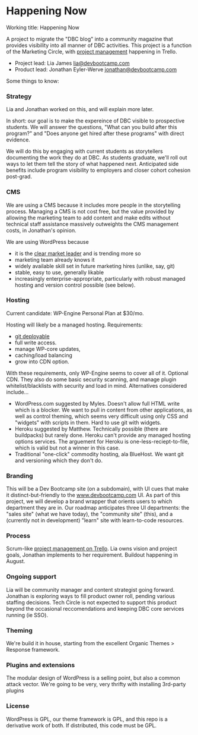 Happening Now
=====================

Working title: Happening Now

A project to migrate the "DBC blog" into a community magazine that provides visibility into all manner of DBC activities. This project is a function of the Marketing Circle, with [project management](https://trello.com/b/dtuVmuNk/publications-team-happening-now) happening in Trello. 

- Project lead: Lia James lia@devbootcamp.com 
- Product lead: Jonathan Eyler-Werve jonathan@devbootcamp.com 

Some things to know: 

### Strategy 

Lia and Jonathan worked on this, and will explain more later. 

In short: our goal is to make the expereince of DBC visible to prospective students. We will answer the questions, "What can you build after this program?" and "Does anyone get hired after these programs" with direct evidence. 

We will do this by engaging with current students as storytellers documenting the work they do at DBC. As students graduate, we'll roll out ways to let them tell the story of what happened next. Anticipated side benefits include program visibility to employers and closer cohort cohesion post-grad. 

### CMS 

We are using a CMS because it includes more people in the storytelling process. Managing a CMS is not cost free, but the value provided by allowing the marketing team to add content and make edits without technical staff assistance massively outweights the CMS management costs, in Jonathan's opinion. 

We are using WordPress because 

- it is the [clear market leader](http://w3techs.com/technologies/overview/content_management/all) and is trending more so
- marketing team already knows it 
- widely available skill set in future marketing hires (unlike, say, git) 
- stable, easy to use, generally likable
- increasingly enterprise-appropriate, particularly with robust managed hosting and version control possible (see below). 

### Hosting

Current candidate: WP-Engine Personal Plan at $30/mo. 

Hosting will likely be a managed hosting. Requirements: 

- [git deployable](http://wpengine.com/git/) 
- full write access. 
- manage WP-core updates, 
- caching/load balancing
- grow into CDN option. 

With these requirements, only WP-Engine seems to cover all of it. Optional CDN. They also do some basic security scanning, and manage plugin whitelist/blacklists with security and load in mind. Alternatives considered include... 

- WordPress.com suggested by Myles. Doesn't allow full HTML write which is a blocker. We want to pull in content from other applications, as well as control theming, which seems very difficult using only CSS and "widgets" with scripts in them. Hard to use git with widgets.
- Heroku suggested by Matthew. Technically possible (there are buildpacks) but rarely done. Heroku can't provide any managed hosting options services. The arguement for Heroku is one-less-reciept-to-file, which is valid but not a winner in this case. 
- Traditional "one-click" commodity hosting, ala BlueHost. We want git and versioning which they don't do. 

### Branding 

This will be a Dev Bootcamp site (on a subdomain), with UI cues that make it distinct-but-friendly to the www.devbootcamp.com UI. As part of this project, we will develop a brand wrapper that orients users to which department they are in. Our roadmap anticipates three UI departments: the "sales site" (what we have today), the "community site" (this), and a (currently not in development) "learn" site with learn-to-code resources. 

### Process 

Scrum-like [project management on Trello](https://trello.com/b/dtuVmuNk/publications-team-happening-now). Lia owns vision and project goals, Jonathan implements to her requirement. Buildout happening in August.  

### Ongoing support 

Lia will be community manager and content strategist going forward. Jonathan is exploring ways to fill product owner roll, pending various staffing decisions. Tech Circle is not expected to support this product beyond the occasional reccomendations and keeping DBC core services running (ie SSO). 

### Theming

We're build it in house, starting from the excellent Organic Themes > Response framework. 

### Plugins and extensions

The modular design of WordPress is a selling point, but also a common attack vector. We're going to be very, very thrifty with installing 3rd-party plugins

### License 

WordPress is GPL, our theme framework is GPL, and this repo is a derivative work of both. If distributed, this code must be GPL.  


